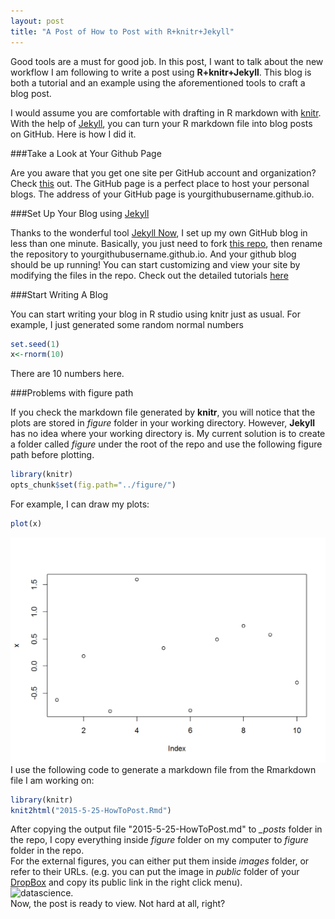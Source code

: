 ```yaml
---
layout: post
title: "A Post of How to Post with R+knitr+Jekyll"
---
```

Good tools are a must for good job. In this post, I want to talk about the new workflow I am following to write a post using **R+knitr+Jekyll**. This blog is both a tutorial and an example using the aforementioned tools to craft a blog post. 

I would assume you are comfortable with drafting in R markdown with [knitr](http://yihui.name/knitr/). With the help of [Jekyll](http://jekyllrb.com/), you can turn your R markdown file into blog posts on GitHub. Here is how I did it.

###Take a Look at Your Github Page

Are you aware that you get one site per GitHub account and organization? Check [this](https://pages.github.com/) out. The GitHub page is a perfect place to host your personal blogs. The address of your GitHub page is yourgithubusername.github.io.

###Set Up Your Blog using [Jekyll](http://jekyllrb.com/)

Thanks to the wonderful tool [Jekyll Now](https://github.com/barryclark/jekyll-now), I set up my own GitHub blog in less than one minute. Basically, you just need to fork [this repo](https://github.com/barryclark/jekyll-now), then rename the repository to yourgithubusername.github.io. And your github blog should be up running! You can start customizing and view your site by modifying the files in the repo.
Check out the detailed tutorials [here](https://github.com/barryclark/jekyll-now/blob/master/README.md)

###Start Writing A Blog

You can start writing your blog in R studio using knitr just as usual. For example, I just generated some random normal numbers

```r
set.seed(1)
x<-rnorm(10)
```
There are 10 numbers here.

###Problems with figure path

If you check the markdown file generated by **knitr**, you will notice that the plots are stored in  *figure* folder in your working directory. However, **Jekyll** has no idea where your working directory is. My current solution is to create a folder called *figure* under the root of the repo and use the following figure path before plotting.


```r
library(knitr)
opts_chunk$set(fig.path="../figure/")
```


For example, I can draw my plots:

```r
plot(x)
```

![plot of chunk unnamed-chunk-3](../figure/unnamed-chunk-3-1.png) 
I use the following code to generate a markdown file from the Rmarkdown file I am working on:


```r
library(knitr)
knit2html("2015-5-25-HowToPost.Rmd")
```

After copying the output file "2015-5-25-HowToPost.md" to  *\_posts* folder in the repo, I copy everything inside *figure* folder on my computer to *figure* folder in the repo.  
For the external figures, you can either put them inside *images* folder, or refer to their URLs. (e.g. you can put the image in *public* folder of your [DropBox](https://www.dropbox.com/) and copy its public link in the right click menu).  
![datascience](https://dl.dropboxusercontent.com/u/24684859/github/datascience.jpg).   
Now, the post is ready to view. Not hard at all, right?





